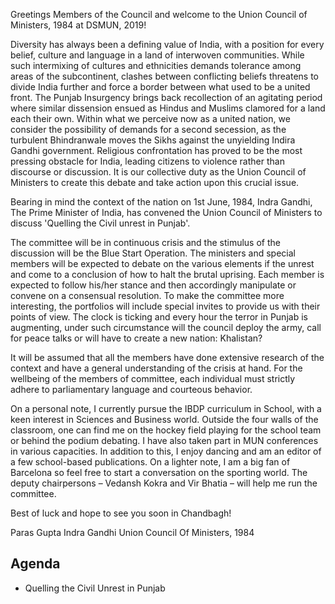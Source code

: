Greetings Members of the Council and welcome to the Union Council of Ministers, 1984 at DSMUN, 2019!

Diversity has always been a defining value of India, with a position for every belief, culture and language in a land of interwoven communities. While such intermixing of cultures and ethnicities demands tolerance among areas of the subcontinent, clashes between conflicting beliefs threatens to divide India further and force a border between what used to be a united front. The Punjab Insurgency brings back recollection of an agitating period where similar dissension ensued as Hindus and Muslims clamored for a land each their own. Within what we perceive now as a united nation, we consider the possibility of demands for a second secession, as the turbulent Bhindranwale moves the Sikhs against the unyielding Indira Gandhi government.  Religious confrontation has proved to be the most pressing obstacle for India, leading citizens to violence rather than discourse or discussion. It is our collective duty as the Union Council of Ministers to create this debate and take action upon this crucial issue.

Bearing in mind the context of the nation on 1st June, 1984, Indra Gandhi, The Prime Minister of India, has convened the Union Council of Ministers to discuss 'Quelling the Civil unrest in Punjab'.

The committee will be in continuous crisis and the stimulus of the discussion will be the Blue Start Operation. The ministers and special members will be expected to debate on the various elements if the unrest and come to a conclusion of how to halt the brutal uprising. Each member is expected to follow his/her stance and then accordingly manipulate or convene on a consensual resolution. To make the committee more interesting, the portfolios will include special invites to provide us with their points of view. The clock is ticking and every hour the terror in Punjab is augmenting, under such circumstance will the council deploy the army, call for peace talks or will have to create a new nation: Khalistan?

It will be assumed that all the members have done extensive research of the context and have a general understanding of the crisis at hand. For the wellbeing of the members of committee, each individual must strictly adhere to parliamentary language and courteous behavior.

On a personal note, I currently pursue the IBDP curriculum in School, with a keen interest in Sciences and Business world. Outside the four walls of the classroom, one can find me on the hockey field playing for the school team or behind the podium debating. I have also taken part in MUN conferences in various capacities. In addition to this, I enjoy dancing and am an editor of a few school-based publications. On a lighter note, I am a big fan of Barcelona so feel free to start a conversation on the sporting world. The deputy chairpersons – Vedansh Kokra and Vir Bhatia – will help me run the committee.

Best of luck and hope to see you soon in Chandbagh!

Paras Gupta
Indra Gandhi
Union Council Of Ministers, 1984

## Agenda

- Quelling the Civil Unrest in Punjab
